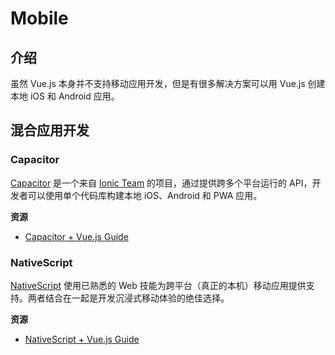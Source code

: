 # Mobile

## 介绍

虽然 Vue.js 本身并不支持移动应用开发，但是有很多解决方案可以用 Vue.js 创建本地 iOS 和 Android 应用。

## 混合应用开发

### Capacitor

[Capacitor](https://capacitorjs.com/) 是一个来自 [Ionic Team](https://ionic.io/) 的项目，通过提供跨多个平台运行的 API，开发者可以使用单个代码库构建本地 iOS、Android 和 PWA 应用。

**资源**

- [Capacitor + Vue.js Guide](https://capacitorjs.com/solution/vue)

### NativeScript

[NativeScript](https://www.nativescript.org) 使用已熟悉的 Web 技能为跨平台（真正的本机）移动应用提供支持。两者结合在一起是开发沉浸式移动体验的绝佳选择。

**资源**

- [NativeScript + Vue.js Guide](https://nativescript.org/vue/)
